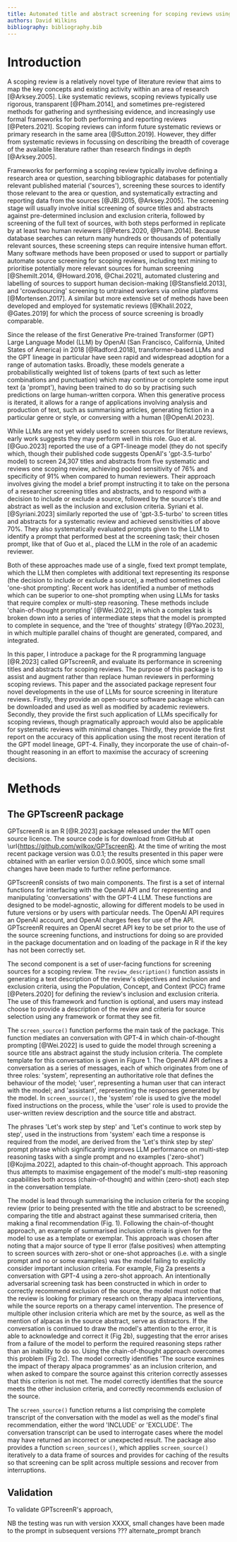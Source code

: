 ```yaml
---
title: Automated title and abstract screening for scoping reviews using the GPT-4 Large Language Model
authors: David Wilkins
bibliography: bibliography.bib
---
```


# Introduction

A scoping review is a relatively novel type of literature review that aims to map the key concepts and existing activity within an area of research [@Arksey.2005]. Like systematic reviews, scoping reviews typically use rigorous, transparent [@Pham.2014], and sometimes pre-registered methods for gathering and synthesising evidence, and increasingly use formal frameworks for both performing and reporting reviews [@Peters.2021]. Scoping reviews can inform future systematic reviews or primary research in the same area [@Sutton.2019]. However, they differ from systematic reviews in focussing on describing the breadth of coverage of the available literature rather than research findings in depth [@Arksey.2005].

Frameworks for performing a scoping review typically involve defining a research area or question, searching bibliographic databases for potentially relevant published material ('sources'), screening these sources to identify those relevant to the area or question, and systematically extracting and reporting data from the sources [@JBI.2015, @Arksey.2005]. The screening stage will usually involve initial screening of source titles and abstracts against pre-determined inclusion and exclusion criteria, followed by screening of the full text of sources, with both steps performed in replicate by at least two human reviewers [@Peters.2020, @Pham.2014]. Because database searches can return many hundreds or thousands of potentially relevant sources, these screening steps can require intensive human effort. Many software methods have been proposed or used to support or partially automate source screening for scoping reviews, including text mining to prioritise potentially more relevant sources for human screening [@Shemilt.2014, @Howard.2016, @Chai.2021], automated clustering and labelling of sources to support human decision-making [@Stansfield.2013], and 'crowdsourcing' screening to untrained workers via online platforms [@Mortensen.2017]. A similar but more extensive set of methods have been developed and employed for systematic reviews [@Khalil.2022, @Gates.2019] for which the process of source screening is broadly comparable.

Since the release of the first Generative Pre-trained Transformer (GPT) Large Language Model (LLM) by OpenAI (San Francisco, California, United States of America) in 2018 [@Radford.2018], transformer-based LLMs and the GPT lineage in particular have seen rapid and widespread adoption for a range of automation tasks. Broadly, these models generate a probabilistically weighted list of tokens (parts of text such as letter combinations and punctuation) which may continue or complete some input text (a 'prompt'), having been trained to do so by practising such predictions on large human-written corpora. When this generative process is iterated, it allows for a range of applications involving analysis and production of text, such as summarising articles, generating fiction in a particular genre or style, or conversing with a human [@OpenAI.2023].

While LLMs are not yet widely used to screen sources for literature reviews, early work suggests they may perform well in this role. Guo et al. [@Guo.2023] reported the use of a GPT-lineage model (they do not specify which, though their published code suggests OpenAI's 'gpt-3.5-turbo' model) to screen 24,307 titles and abstracts from five systematic and reviews one scoping review, achieving pooled sensitivity of 76% and specificity of 91% when compared to human reviewers. Their approach involves giving the model a brief prompt instructing it to take on the persona of a researcher screening titles and abstracts, and to respond with a decision to include or exclude a source, followed by the source's title and abstract as well as the inclusion and exclusion criteria. Syriani et al. [@Syriani.2023] similarly reported the use of 'gpt-3.5-turbo' to screen titles and abstracts for a systematic review and achieved sensitivities of above 70%. They also systematically evaluated prompts given to the LLM to identify a prompt that performed best at the screening task; their chosen prompt, like that of Guo et al., placed the LLM in the role of an academic reviewer.

Both of these approaches made use of a single, fixed text prompt template, which the LLM then completes with additional text representing its response (the decision to include or exclude a source), a method sometimes called 'one-shot prompting'. Recent work has identified a number of methods which can be superior to one-shot prompting when using LLMs for tasks that require complex or multi-step reasoning. These methods include 'chain-of-thought prompting' [@Wei.2022], in which a complex task is broken down into a series of intermediate steps that the model is prompted to complete in sequence, and the 'tree of thoughts' strategy [@Yao.2023], in which multiple parallel chains of thought are generated, compared, and integrated.

In this paper, I introduce a package for the R programming language [@R.2023] called GPTscreenR, and evaluate its performance in screening titles and abstracts for scoping reviews. The purpose of this package is to assist and augment rather than replace human reviewers in performing scoping reviews. This paper and the associated package represent four novel developments in the use of LLMs for source screening in literature reviews. Firstly, they provide an open-source software package which can be downloaded and used as well as modified by academic reviewers. Secondly, they provide the first such application of LLMs specifically for scoping reviews, though pragmatically approach would also be applicable for systematic reviews with minimal changes. Thirdly, they provide the first report on the accuracy of this application using the most recent iteration of the GPT model lineage, GPT-4. Finally, they incorporate the use of chain-of-thought reasoning in an effort to maximise the accuracy of screening decisions.

# Methods

## The GPTscreenR package

GPTscreenR is an R [@R.2023] package released under the MIT open source licence. The source code is for download from GitHub at \url{https://github.com/wilkox/GPTscreenR}. At the time of writing the most recent package version was 0.0.1; the results presented in this paper were obtained with an earlier version 0.0.0.9005, since which some small changes have been made to further refine performance.

GPTscreenR consists of two main components. The first is a set of internal functions for interfacing with the OpenAI API and for representing and manipulating 'conversations' with the GPT-4 LLM. These functions are designed to be model-agnostic, allowing for different models to be used in future versions or by users with particular needs. The OpenAI API requires an OpenAI account, and OpenAI charges fees for use of the API. GPTscreenR requires an OpenAI secret API key to be set prior to the use of the source screening functions, and instructions for doing so are provided in the package documentation and on loading of the package in R if the key has not been correctly set.

The second component is a set of user-facing functions for screening sources for a scoping review. The `review_description()` function assists in generating a text description of the review's objectives and inclusion and exclusion criteria, using the Population, Concept, and Context (PCC) frame [@Peters.2020] for defining the review's inclusion and exclusion criteria. The use of this framework and function is optional, and users may instead choose to provide a description of the review and criteria for source selection using any framework or format they see fit.

The `screen_source()` function performs the main task of the package. This function mediates an conversation with GPT-4 in which chain-of-thought prompting [@Wei.2022] is used to guide the model through screening a source title ans abstract against the study inclusion criteria. The complete template for this conversation is given in Figure 1. The OpenAI API defines a conversation as a series of messages, each of which originates from one of three roles: 'system', representing an authoritative role that defines the behaviour of the model; 'user', representing a human user that can interact with the model; and 'assistant', representing the responses generated by the model. In `screen_source()`, the 'system' role is used to give the model fixed instructions on the process, while the 'user' role is used to provide the user-written review description and the source title and abstract.

The phrases 'Let's work step by step' and 'Let's continue to work step by step', used in the instructions from 'system' each time a response is required from the model, are derived from the 'Let's think step by step' prompt phrase which significantly improves LLM performance on multi-step reasoning tasks with a single prompt and no examples ('zero-shot') [@Kojima.2022], adapted to this chain-of-thought approach. This approach thus attempts to maximise engagement of the model's multi-step reasoning capabilities both across (chain-of-thought) and within (zero-shot) each step in the conversation template.

The model is lead through summarising the inclusion criteria for the scoping review (prior to being presented with the title and abstract to be screened), comparing the title and abstract against these summarised criteria, then making a final recommendation (Fig. 1). Following the chain-of-thought approach, an example of summarised inclusion criteria is given for the model to use as a template or exemplar. This approach was chosen after noting that a major source of type II error (false positives) when attempting to screen sources with zero-shot or one-shot approaches (i.e. with a single prompt and no or some examples) was the model failing to explicitly consider important inclusion criteria. For example, Fig 2a presents a conversation with GPT-4 using a zero-shot approach. An intentionally adversarial screening task has been constructed in which in order to correctly recommend exclusion of the source, the model must notice that the review is looking for primary research on therapy alpaca interventions, while the source reports on a therapy camel intervention. The presence of multiple other inclusion criteria which are met by the source, as well as the mention of alpacas in the source abstract, serve as distractors. If the conversation is continued to draw the model's attention to the error, it is able to acknowledge and correct it (Fig 2b), suggesting that the error arises from a failure of the model to perform the required reasoning steps rather than an inability to do so. Using the chain-of-thought approach overcomes this problem (Fig 2c). The model correctly identifies 'The source examines the impact of therapy alpaca programmes' as an inclusion criterion, and when asked to compare the source against this criterion correctly assesses that this criterion is not met. The model correctly identifies that the source meets the other inclusion criteria, and correctly recommends exclusion of the source.

The `screen_source()` function returns a list comprising the complete transcript of the conversation with the model as well as the model's final recommendation, either the word 'INCLUDE' or 'EXCLUDE'. The conversation transcript can be used to interrogate cases where the model may have returned an incorrect or unexpected result. The package also provides a function `screen_sources()`, which applies `screen_source()` iteratively to a data frame of sources and provides for caching of the results so that screening can be split across multiple sessions and recover from interruptions.

## Validation

To validate GPTscreenR's approach, 

NB the testing was run with version XXXX, small changes have been made to the prompt in subsequent versions
??? alternate_prompt branch
